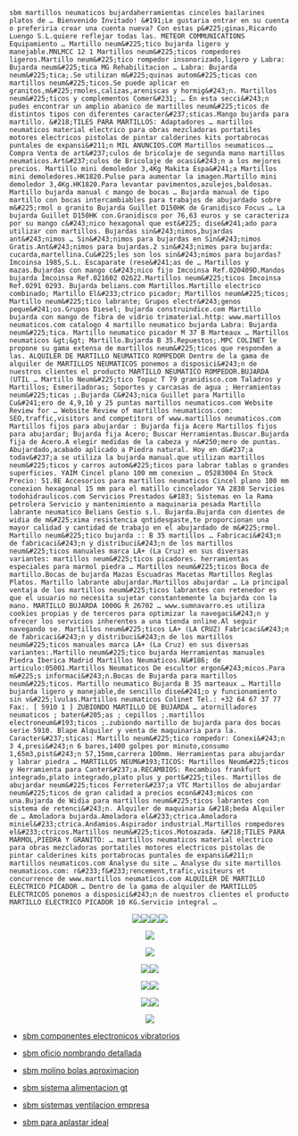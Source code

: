 
```
sbm martillos neumaticos bujardaherramientas cinceles bailarines platos de … Bienvenido Invitado! &#191;Le gustaria entrar en su cuenta o preferiria crear una cuenta nueva? Con estas p&#225;ginas,Ricardo Luengo S.L.quiere reflejar todas las. METEOR COMMUNICATIONS Equipamiento … Martillo neum&#225;tico bujarda ligero y manejable.MNLMCC 12 1 Martillos neum&#225;ticos rompedores ligeros.Martillo neum&#225;tico rompedor insonorizado,ligero y Labra: Bujarda neum&#225;tica MG Rehabilitacion … Labra: Bujarda neum&#225;tica;.Se utilizan m&#225;quinas autom&#225;ticas con martillos neum&#225;ticos.Se puede aplicar en granitos,m&#225;rmoles,calizas,areniscas y hormig&#243;n. Martillos neum&#225;ticos y complementos Comer&#231; … En esta secci&#243;n pudes encontrar un amplio abanico de martillos neum&#225;ticos de distintos tipos con diferentes caracter&#237;sticas.Mango bujarda para martillo. &#218;TILES PARA MARTILLOS: Adaptadores … martillos neumaticos material electrico para obras mezcladoras portatiles motores electricos pistolas de pintar calderines kits portabrocas puntales de expansi&#211;n MIL ANUNCIOS.COM Martillos neumaticos.… Compra Venta de art&#237;culos de bricolaje de segunda mano martillos neumaticos.Art&#237;culos de Bricolaje de ocasi&#243;n a los mejores precios. Martillo mini demoledor 3,4Kg Makita Espa&#241;a Martillos mini demoledores.HK1820.Pulse para aumentar la imagen.Martillo mini demoledor 3,4Kg.HK1820.Para levantar pavimentos,azulejos,baldosas. Martillo bujarda manual c mango de bocas … Bujarda manual de tipo martillo con bocas intercambiables para trabajos de abujardado sobre m&#225;rmol o granito Bujarda Guillet D150HK de Granidisco Focus … La bujarda Guillet D150HK con.Granidisco por 76,63 euros y se caracteriza por su mango c&#243;nico hexagonal que est&#225; dise&#241;ado para utilizar con martillos. Bujardas sin&#243;nimos,bujardas ant&#243;nimos … Sin&#243;nimos para bujardas en Sin&#243;nimos Gratis.Ant&#243;nimos para bujardas.2 sin&#243;nimos para bujarda: cucarda,martellina.Cu&#225;les son los sin&#243;nimos para bujardas? Imcoinsa 1985,S.L. Escaparate (rese&#241;as de … Martillos y mazas.Bujardas con mango c&#243;nico fijo Imcoinsa Ref.020409D.Mandos bujarda Imcoinsa Ref.021602 02622.Martillos neum&#225;ticos Imcoinsa Ref.0291 0293. Bujarda belians.com Martillos.Martillo electrico combinado; Martillo El&#233;ctrico picador; Martillos neum&#225;ticos; Martillo neum&#225;tico labrante; Grupos electr&#243;genos peque&#241;os.Grupos Diesel; bujarda construindice.com Martillo bujarda con mango de fibra de vidrio trimaterial.http: www.martillos neumaticos.com catalogo 4 martillo neumatico bujarda Labra: Bujarda neum&#225;tica. Martillo neumatico picador M 37 B Marteaux … Martillos neumaticos &gt;&gt; Martillo.Bujarda B 35.Repuestos;.MPC COLINET le propone su gama extensa de martillos neum&#225;ticos que responden a las. ALQUILER DE MARTILLO NEUMATICO ROMPEDOR Dentro de la gama de alquiler de MARTILLOS NEUMATICOS ponemos a disposici&#243;n de nuestros clientes el producto MARTILLO NEUMATICO ROMPEDOR.BUJARDA (UTIL … Martillo Neum&#225;tico Topac T 79 granidisco.com Taladros y Martillos; Esmeriladoras; Soportes y carcasas de agua ; Herramientas neum&#225;ticas ;.Bujarda C&#243;nica Guillet para Martillo Cu&#241;ero de 4,9,16 y 25 puntas martillos neumaticos.com Website Review for … Website Review of martillos neumaticos.com: SEO,traffic,visitors and competitors of www.martillos neumaticos.com Martillos fijos para abujardar : Bujarda fija Acero Martillos fijos para abujardar; Bujarda fija Acero; Buscar Herramientas.Buscar.Bujarda fija de Acero.A elegir medidas de la cabeza y n&#250;mero de puntas. Abujardado,acabado aplicado a Piedra natural. Hoy en d&#237;a todav&#237;a se utiliza la bujarda manual.que utilizan martillos neum&#225;ticos y carros autom&#225;ticos para labrar tablas o grandes superficies. YAIM Cincel plano 100 mm conexion … 05283004 En Stock Precio: 51.8E Accesorios para martillos neumaticos Cincel plano 100 mm conexion hexagonal 15 mm para el matillo cincelador YA 2830 Servicios todohidraulicos.com Servicios Prestados &#183; Sistemas en la Rama petrolera Servicio y mantenimiento a maquinaria pesada Martillo labrante neumatico Belians Gestio s.l. Bujarda.Bujarda con dientes de widia de m&#225;xima resistencia qntidesgaste,te proporcionan una mayor calidad y cantidad de trabajo en el abujardado de m&#225;rmol. Martillo neum&#225;tico bujarda :: B 35 martillos … Fabricaci&#243;n de fabricaci&#243;n y distribuci&#243;n de los martillos neum&#225;ticos manuales marca LA+ (La Cruz) en sus diversas variantes: martillos neum&#225;ticos picadores. herramientas especiales para marmol piedra … Martillos neum&#225;ticos Boca de martillo.Bocas de bujarda Mazas Escuadras Macetas Martillos Reglas Platos. Martillo labrante abujardar.Martillos abujardar … La principal ventaja de los martillos neum&#225;ticos labrantes con retenedor es que el usuario no necesita sujetar constantemente la bujarda con la mano. MARTILLO BUJARDA 1000G R 26702 … www.sumnavarro.es utiliza cookies propias y de terceros para optimizar la navegaci&#243;n y ofrecer los servicios inherentes a una tienda online.Al seguir navegando se. Martillos neum&#225;ticos LA+ (LA CRUZ) Fabricaci&#243;n de fabricaci&#243;n y distribuci&#243;n de los martillos neum&#225;ticos manuales marca LA+ (La Cruz) en sus diversas variantes:.Martillo neum&#225;tico bujarda Herramientas manuales Piedra Iberica Madrid Martillos Neumaticos.N&#186; de articulo:05001.Martillos Neumaticos De escultor ergon&#243;micos.Para m&#225;s informaci&#243;n.Bocas de Bujarda para martillos neum&#225;ticos. Martillo neumatico Bujarda B 35 marteaux … Martillo bujarda ligero y manejable,de sencillo dise&#241;o y funcionamiento sin v&#225;lvulas.Martillos neumaticos Colinet Tel.: +32 64 67 37 77 Fax:. [ 5910 1 ] ZUBIONDO MARTILLO DE BUJARDA … atornilladores neumaticos ; bater&#205;as ; cepillos ;.martillos electroneum&#193;ticos ;.zubiondo martillo de bujarda para dos bocas serie 5910. Blape Alquiler y venta de maquinaria para la. Caracter&#237;sticas: Martillo neum&#225;tico rompedor: Conexi&#243;n 3 4,presi&#243;n 6 bares,1400 golpes por minuto,consumo 1,65m3,pist&#243;n 57,15mm,carrera 100mm. Herramientas para abujardar y labrar piedra … MARTILLOS NEUM&#193;TICOS: Martillos Neum&#225;ticos y Herramienta para Canter&#237;a.RECAMBIOS: Recambios frankfurt integrado,plato integrado,plato plus y port&#225;tiles. Martillos de abujardar neum&#225;ticos Ferreter&#237;a VTC Martillos de abujardar neum&#225;ticos de gran calidad a precios econ&#243;micos con una.Bujarda de Widia para martillos neum&#225;ticos labrantes con sistema de retenci&#243;n. Alquiler de maquinaria &#218;beda Alquiler de … Amoladora bujarda.Amoladora el&#233;ctrica.Amoladora miniel&#233;ctrica.Andamios.Aspirador industrial.Martillos rompedores el&#233;ctricos.Martillos neum&#225;ticos.Motoazada. &#218;TILES PARA MARMOL,PIEDRA Y GRANITO: … martillos neumaticos material electrico para obras mezcladoras portatiles motores electricos pistolas de pintar calderines kits portabrocas puntales de expansi&#211;n martillos neumaticos.com Analyse du site … Analyse du site martillos neumaticos.com: r&#233;f&#233;rencement,trafic,visiteurs et concurrence de www.martillos neumaticos.com ALQUILER DE MARTILLO ELECTRICO PICADOR … Dentro de la gama de alquiler de MARTILLOS ELECTRICOS ponemos a disposici&#243;n de nuestros clientes el producto MARTILLO ELECTRICO PICADOR 10 KG.Servicio integral … 
```

<div align="center">

<a href="https://es-mill.shibang-china.com/github&k=sbm+martillos+neumaticos+bujarda"><img src="https://static.shibang-china.com/es/mill/index.jpg"></a><a href="https://es-mill.shibang-china.com/materials.htmlgithub&k=sbm+martillos+neumaticos+bujarda"><img src="https://static.shibang-china.com/es/mill/materials.jpg"></a><a href="https://es-mill.shibang-china.com/about.htmlgithub&k=sbm+martillos+neumaticos+bujarda"><img src="https://static.shibang-china.com/es/mill/about.jpg"></a><a href="https://es-mill.shibang-china.com/contact.htmlgithub&k=sbm+martillos+neumaticos+bujarda"><img src="https://static.shibang-china.com/es/mill/contact.jpg"></a>

<a href="https://es-mill.shibang-china.com/github&k=sbm+martillos+neumaticos+bujarda"><img src="https://static.shibang-china.com/es/mill/banner.jpg"></a>

<a href="https://swt.shibang-china.com/github&k=sbm+martillos+neumaticos+bujarda"><img src="https://static.shibang-china.com/es/mill/chat.jpg"></a>

<a href="https://es-mill.shibang-china.com/products/vertical-roller-mill.htmlgithub&k=sbm+martillos+neumaticos+bujarda"><img src="https://static.shibang-china.com/es/mill/vertical.jpg"></a><a href="https://es-mill.shibang-china.com/products/raymond-mill.htmlgithub&k=sbm+martillos+neumaticos+bujarda"><img src="https://static.shibang-china.com/es/mill/raymond.jpg"></a>

<a href="https://es-mill.shibang-china.com/products/ultrafine-grinding-mill.htmlgithub&k=sbm+martillos+neumaticos+bujarda"><img src="https://static.shibang-china.com/es/mill/ultrafine.jpg"></a><a href="https://es-mill.shibang-china.com/products/trapezium-grinding-mill.htmlgithub&k=sbm+martillos+neumaticos+bujarda"><img src="https://static.shibang-china.com/es/mill/trapezium.jpg"></a>

<a href="https://es-mill.shibang-china.com/products/ball-mill.htmlgithub&k=sbm+martillos+neumaticos+bujarda"><img src="https://static.shibang-china.com/es/mill/ball.jpg"></a><a href="https://es-mill.shibang-china.com/products/hammer-mill.htmlgithub&k=sbm+martillos+neumaticos+bujarda"><img src="https://static.shibang-china.com/es/mill/hammer.jpg"></a>

<a href="https://swt.shibang-china.com/github&k=sbm+martillos+neumaticos+bujarda"><img src="https://static.shibang-china.com/es/mill/case.jpg"></a>

</div>


* [sbm componentes electronicos vibratorios](sbm%20componentes%20electronicos%20vibratorios.md)

* [sbm oficio nombrando detallada](sbm%20oficio%20nombrando%20detallada.md)

* [sbm molino bolas aproximacion](sbm%20molino%20bolas%20aproximacion.md)

* [sbm sistema alimentacion gt](sbm%20sistema%20alimentacion%20gt.md)

* [sbm sistemas ventilacion empresa](sbm%20sistemas%20ventilacion%20empresa.md)

* [sbm para aplastar ideal](sbm%20para%20aplastar%20ideal.md)